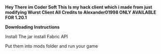 **Hey There im Coder Soft This Is my hack client which i made from just modifying Wurst Client All Credits to Alexander01998 ONLY AVAILABLE FOR 1.20.1**



**Downloading Instructions**



Install The jar install Fabric API 



Put them into mods folder and run your game
